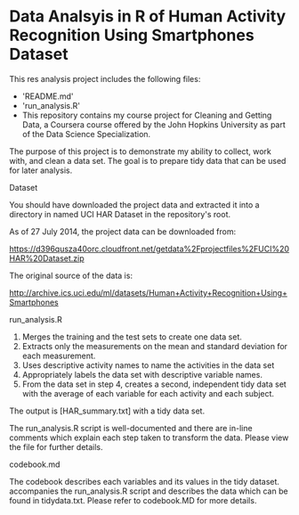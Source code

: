 Data Analsyis in R of Human Activity Recognition Using Smartphones Dataset
====================
This res analysis project includes the following files:
- 'README.md'
- 'run_analysis.R'
- This repository contains my course project for Cleaning and Getting Data, a Coursera course offered by the John Hopkins University as part of the Data Science Specialization.

The purpose of this project is to demonstrate my ability to collect, work with, and clean a data set. The goal is to prepare tidy data that can be used for later analysis.

Dataset 

You should have downloaded the project data and extracted it into a directory in named UCI HAR Dataset in the repository's root.

As of 27 July 2014, the project data can be downloaded from:

https://d396qusza40orc.cloudfront.net/getdata%2Fprojectfiles%2FUCI%20HAR%20Dataset.zip

The original source of the data is:

http://archive.ics.uci.edu/ml/datasets/Human+Activity+Recognition+Using+Smartphones

run_analysis.R

1. Merges the training and the test sets to create one data set.
2. Extracts only the measurements on the mean and standard deviation for each measurement. 
3. Uses descriptive activity names to name the activities in the data set
4. Appropriately labels the data set with descriptive variable names. 
5. From the data set in step 4, creates a second, independent tidy data set with the average of each variable for each activity and each subject.

The output is [HAR_summary.txt] with a tidy data set. 

The run_analysis.R script is well-documented and there are in-line comments which explain each step taken to transform the data. Please view the file for further details.

codebook.md

The codebook describes each variables and its values in the tidy dataset.  accompanies the run_analysis.R script and describes the data which can be found in tidydata.txt. Please refer to codebook.MD for more details.
